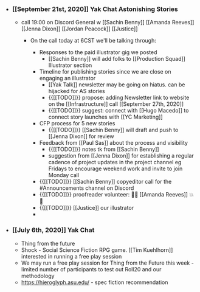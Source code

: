 - ### [[September 21st, 2020]] Yak Chat Astonishing Stories
    - call 19:00 on Discord General w [[Sachin Benny]] [[Amanda Reeves]] [[Jenna Dixon]] [[Jordan Peacock]] [[Justice]]
        - On the call today at 6CST we'll be talking through:

            - Responses to the paid illustrator gig we posted 
                - [[Sachin Benny]] will add folks to [[Production Squad]] Illustrator section
            - Timeline for publishing stories since we are close on engaging an illustrator
                - [[Yak Talk]] newsletter may be going on hiatus. can be hijacked for AS stories
                - {{[[TODO]]}} propose: adding Newsletter link to website on the [[Infrastructure]] call [[September 27th, 2020]]
                - {{[[TODO]]}} suggest: connect with [[Hugo Macedo]] to connect story launches with [[YC Marketing]]
            - CFP process for 5 new stories 
                - {{[[TODO]]}} [[Sachin Benny]] will draft and push to [[Jenna Dixon]] for review
            - Feedback from [[Paul Sas]] about the process and visibility
                - {{[[TODO]]}} notes tk from [[Sachin Benny]]
                - suggestion from [[Jenna Dixon]] for establishing a regular cadence of project updates in the project channel eg Fridays to encourage weekend work and invite to join Monday call
            - {{[[TODO]]}} [[Sachin Benny]] copyeditor call for the #Announcements channel on Discord
            - {{[[TODO]]}} proofreader volunteer: 🎉💥 [[Amanda Reeves]] 💥 🎉
            - {{[[TODO]]}} [[Justice]] our illustrator
            - 
- ### [[July 6th, 2020]] Yak Chat
    - Thing from the future 
    - Shock - Social Science Fiction RPG game. [[Tim Kuehlhorn]] interested in running a free play session
    - We may run a free play session for Thing from the Future this week - limited number of participants to test out Roll20 and our methodology
    - https://hieroglyph.asu.edu/ - spec fiction recommendation 
